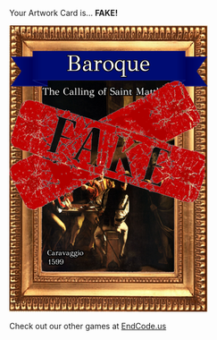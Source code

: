Your Artwork Card is... 
  **FAKE!**
 
 ![alt text](ArtworThe_Calling_of_Saint_Matthew_Fake[face,1].png?raw=true "Artwork Card")  
 
 
 
 
 
 Check out our other games at [EndCode.us](https://endcode.us/)